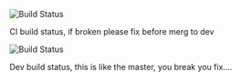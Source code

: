 ![Build Status](https://codebuild.ap-southeast-1.amazonaws.com/badges?uuid=eyJlbmNyeXB0ZWREYXRhIjoiWHRyeHM0MGpLbitaamdhMHJUSmg5NVpBVVY5OSs2bmNwTDR5c1BXcnZGUVBFemJud3VjSGRKTFFlVlE4ZGJjV2NqL3ZJajBpTURLenFRU2JmdFRnR1FjPSIsIml2UGFyYW1ldGVyU3BlYyI6Imtud1JMdzJ3VHB3cVVEZU0iLCJtYXRlcmlhbFNldFNlcmlhbCI6MX0%3D&branch=v2-ci)

CI build status, if broken please fix before merg to dev

![Build Status](https://codebuild.ap-southeast-1.amazonaws.com/badges?uuid=eyJlbmNyeXB0ZWREYXRhIjoiWHRyeHM0MGpLbitaamdhMHJUSmg5NVpBVVY5OSs2bmNwTDR5c1BXcnZGUVBFemJud3VjSGRKTFFlVlE4ZGJjV2NqL3ZJajBpTURLenFRU2JmdFRnR1FjPSIsIml2UGFyYW1ldGVyU3BlYyI6Imtud1JMdzJ3VHB3cVVEZU0iLCJtYXRlcmlhbFNldFNlcmlhbCI6MX0%3D&branch=v2-dev)

Dev build status, this is like the master, you break you fix.... 